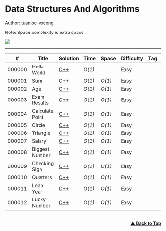 # Data Structures And Algorithms

Author: [tuanloc-vocong](https://github.com/tuanloc-vocong)

Note: Space complexity is extra space

![](https://progress-bar.dev/100/?title=%20done%208%20/1000000&width=1000)

---

| #      | Title           | Solution                            | Time   | Space  | Difficulty | Tag | Topic |
| ------ | --------------- | ----------------------------------- | ------ | ------ | ---------- | --- | ----- |
| 000000 | Hello World     | [C++](./000000_hello_world.cpp)     | _O(1)_ |        | Easy       |     |       |
| 000001 | Sum             | [C++](./000001_sum.cpp)             | _O(1)_ | _O(1)_ | Easy       |     |       |
| 000002 | Age             | [C++](./000002_age.cpp)             | _O(1)_ | _O(1)_ | Easy       |     |       |
| 000003 | Exam Results    | [C++](./000003_exam_results.cpp)    | _O(1)_ | _O(1)_ | Easy       |     |       |
| 000004 | Calculate Point | [C++](./000004_calculate_point.cpp) | _O(1)_ | _O(1)_ | Easy       |     |       |
| 000005 | Circle          | [C++](./000005_circle.cpp)          | _O(1)_ | _O(1)_ | Easy       |     |       |
| 000006 | Triangle        | [C++](./000006_triangle.cpp)        | _O(1)_ | _O(1)_ | Easy       |     |       |
| 000007 | Salary          | [C++](./000007_salary.cpp)          | _O(1)_ | _O(1)_ | Easy       |     |       |
| 000008 | Biggest Number  | [C++](./000008_biggest_number.cpp)  | _O(1)_ | _O(1)_ | Easy       |     |       |
| 000009 | Checking Sign   | [C++](./000009_checking_sign.cpp)   | _O(1)_ | _O(1)_ | Easy       |     |       |
| 000010 | Quarters        | [C++](./000010_quarters.cpp)        | _O(1)_ | _O(1)_ | Easy       |     |       |
| 000011 | Leap Year       | [C++](./000011_leap_year.cpp)       | _O(1)_ | _O(1)_ | Easy       |     |       |
| 000012 | Lucky Number    | [C++](./000012_lucky_number.cpp)    | _O(1)_ | _O(1)_ | Easy       |     |       |

<br/>
   <div align="right">
       <b><a href="#data_structures_and_algorithms">▲ Back to Top</a></b>
   </div>
<br/>
